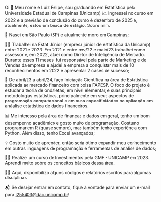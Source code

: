 Oi 👋
Meu nome é Luiz Felipe, sou graduando em Estatística pela Universidade Estadual de Campinas (Unicamp) 📈. Ingressei no curso em 2022 e a previsão de conclusão do curso é dezembro de 2025 e, atualmente, estou em busca de estágio. Sobre mim:

🚩 Nasci em São Paulo (SP) e atualmente moro em Campinas;

🧑‍💼 Trabalhei na Estat Júnior (empresa júnior de estatística da Unicamp) entre 2021 e 2023. Em 2021 e entre nov/22 e maio/23 trabalhei como assessor e, em 2022, atuei como Diretor de Inteligência de Mercado. Durante esses 11 meses, fui responsável pela parte de Marketing e de Vendas da empresa e ajudei a empresa a conquistar mais de 10 reconhecimentos em 2022 e apresentar 2 cases de sucesso;

🌳 De abril/23 a abril/24, faço Iniciação Científica na área de Estatística aplicada ao mercado financeiro com bolsa FAPESP. O foco do projeto é estudar a teoria de ondaletas, em nível elementar, e suas
principais metodologias estatísticas, principalmente em seus aspectos de programação computacional e em suas especificidades na aplicação em anáalise estatística de dados financeiros. 

📊 Me interesso pela área de finanças e dados em geral, tenho um bom desempenho acadêmico e gosto muito de programação. Costumo programar em R (quase sempre), mas também tenho experiência com Python. Além disso, tenho Excel avançados;

💡 Gosto muito de aprender, então seria ótimo expandir meu conhecimento em outras linguagens de programação e ferramentas de análise de dados;

🧑‍🎓 Realizei um curso de Investimentos pela GMF - UNICAMP em 2023. Aprendi muito sobre os conceitos básicos dessa área.

🧑‍💻 Aqui, disponibilizo alguns códigos e relatórios escritos para algumas disciplinas.

📬 Se desejar entrar em contato, fique à vontade para enviar um e-mail para l255403@dac.unicamp.br!
